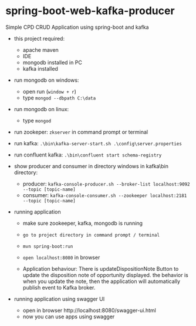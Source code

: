 

# spring-boot-web-kafka-producer
Simple CPD CRUD Application using spring-boot and kafka

- this project required:
    - apache maven
    - IDE
    - mongodb installed in PC
    - kafka installed

- run mongodb on windows:
    - open run (`window + r`)
    - type `mongod --dbpath C:\data`
    
- run mongodb on linux:
	- type `mongod`
	
- run zookeper: `zkserver` in command prompt or terminal

- run kafka: `.\bin\kafka-server-start.sh .\config\server.properties`

- run confluent kafka: `.\bin\confluent start schema-registry`

- show producer and consumer in directory windows in kafka\bin directory:
  - producer:
      `kafka-console-producer.sh --broker-list localhost:9092 --topic [topic-name]`
  - consumer:
      `kafka-console-consumer.sh --zookeeper localhost:2181 --topic [topic-name]`

- running application
    - make sure zookeeper, kafka, mongodb is running
    - `go to project directory in command prompt / terminal`
    - `mvn spring-boot:run`
    - `open localhost:8080` in browser

    - Application behaviour:
      There is updateDispositionNote Button to update the disposition note of opportunity displayed. the
      behavior is when you update the note, then the application will automatically publish
      event to Kafka broker.

- running application using swagger UI
    - open in browser http://localhost:8080/swagger-ui.html
    - now you can use apps using swagger
